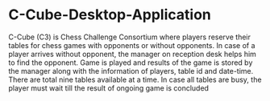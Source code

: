 # C-Cube-Desktop-Application
C-Cube (C3) is Chess Challenge Consortium where players reserve their tables for chess games with opponents or without opponents. In case of a player arrives without opponent, the manager on reception desk helps him to find the opponent. Game is played and results of the game is stored by the manager along with the information of players, table id and date-time. There are total nine tables available at a time. In case all tables are busy, the player must wait till the result of ongoing game is concluded
